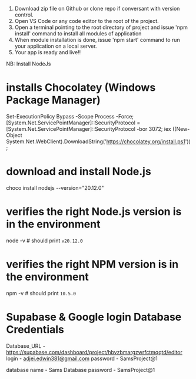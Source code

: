 1. Download zip file on Github or clone repo if conversant with version control.
2. Open VS Code or any code editor to the root of the project.
3. Open a terminal pointing to the root directory of project and issue 'npm install' command to install all modules of application
4. When module installation is done, issue 'npm start' command to run your application on a local server.
5. Your app is ready and live!!

NB: Install NodeJs 
# installs Chocolatey (Windows Package Manager)
Set-ExecutionPolicy Bypass -Scope Process -Force;
[System.Net.ServicePointManager]::SecurityProtocol = [System.Net.ServicePointManager]::SecurityProtocol -bor 3072;
iex ((New-Object System.Net.WebClient).DownloadString('https://chocolatey.org/install.ps1'));
# download and install Node.js
choco install nodejs --version="20.12.0"
# verifies the right Node.js version is in the environment
node -v # should print `v20.12.0`
# verifies the right NPM version is in the environment
npm -v # should print `10.5.0`


# Supabase & Google login Database Credentials
Database_URL - https://supabase.com/dashboard/project/hbvzbmargzwrfctmqqtd/editor
login - adjei.edwin381@gmail.com
password - SamsProject@1

database name - Sams Database
password - SamsProject@1



